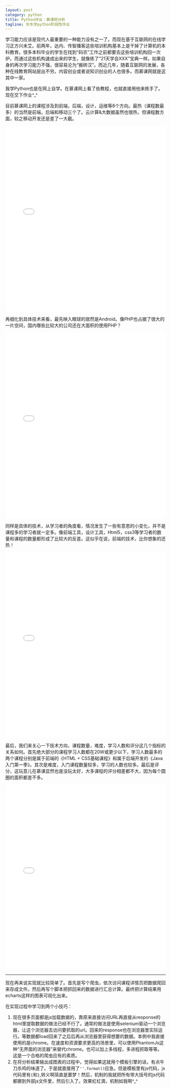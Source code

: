 ```yaml
---
layout: post
category: python
title: Python作业：慕课网分析
tagline: 东东学python阶段性作业
---
```


学习能力应该是现代人最重要的一种能力没有之一了。而现在基于互联网的在线学习正方兴未艾。前两年，达内、传智播客这些培训机构基本上是干掉了计算机的本科教育。很多本科毕业的学生在找到“码农”工作之前都要去这些培训机构回一次炉。而通过这些机构速成出来的学生，就像练了“21天学会XXX”宝典一样。如果自身的再次学习能力不强，很容易沦为“搬砖汉”。而近几年，随着互联网的发展，各种在线教育网站层出不穷。内容创业或者说知识创业的人也很多。而慕课网就是这其中一家。

我学Python也是在网上自学。在慕课网上看了些教程，也就直接用他来练手了。现在交下作业^_^

目前慕课网上的课程涉及到前端，后端，设计，运维等8个方向。最热（课程数最多）的当然是前端，后端和移动三个了。云计算&大数据虽然也很热，但课程数方面，较之移动开发还是差了一大截。

<iframe width="100%" height="580" src="//jsfiddle.net/laichendong/24qLm0sw/13/embedded/result/" frameborder="0"></iframe>

再细化到具体技术来看，最先映入眼球的居然是Android。像PHP也占据了很大的一片空间，国内哪些比较大的公司还在大面积的使用PHP？

<iframe width="100%" height="580" src="//jsfiddle.net/laichendong/sc6cbgbn/embedded/result/" allowfullscreen="allowfullscreen" frameborder="0"></iframe>

同样是具体的技术，从学习者的角度看，情况发生了一些有意思的小变化，并不是课程多的学习者就一定多。像前端工具，设计工具，Html5，css3等学习者的数量和课程的数量都形成了比较大的反差。这似乎在说，前端的技术，比你想象的还热！

<iframe width="100%" height="580" src="//jsfiddle.net/laichendong/qLwhprqj/embedded/result/" allowfullscreen="allowfullscreen" frameborder="0"></iframe>

最后，我们来关心一下技术方向，课程数量，难度，学习人数和评分这几个指标的关系如何。首先绝大部分的课程学习人数都在20W或更少以下，学习人数最多的两个课程分别是属于前端的《HTML + CSS基础课程》和属于后端开发的《Java入门第一季》。其次是难度，入门课程数量较多，学习的人数也较多。最后是评分，这玩意儿在慕课显然也是没玩太好，大多课程的评分相差都不大，因为每个圆圈的面积都差不多。

<iframe width="100%" height="580" src="//jsfiddle.net/laichendong/gvaLa6o3/embedded/result/" allowfullscreen="allowfullscreen" frameborder="0"></iframe>

---

现在再来说实现就比较简单了。首先是写个爬虫，依次访问课程详情页把数据爬回来存成文件。然后再写个脚本把抓回来的数据进行汇总计算。最终把计算结果用echarts这样的图表可视化出来。

在实现过程中学习到两个小技巧：

1. 现在很多页面都是js加载数据的，靠原来直接访问URL再直接从response的html里提取数据的做法已经不行了。通常的做法是使用selenium驱动一个浏览器，让这个浏览器去访问要抓取的url。回来的response也在浏览器里实际运行。等数据都load回来了之后后再从浏览器里获得想要的数据。本例中我直接使用的是chrome。在速度和资源要求更高的场景里，可以使用PhantomJs这种“无界面的浏览器”来替代chrome。也可以加上多线程，多进程抓取等等。这是一个合格的爬虫应有的素质。
2. 在将分析结果输出成图表的过程中，觉得如果这就用个模板引擎的话，有点牛刀杀鸡的味道了。于是就直接用了`''.format()`应急。但是模板里有js代码，js代码里有`{`和`}`,转义啊简直是噩梦！然后，机制的我就把所有带大括号的js代码都挪到外部js文件里，然后引入了。效果杠杠滴，机制如我啊^_^  
